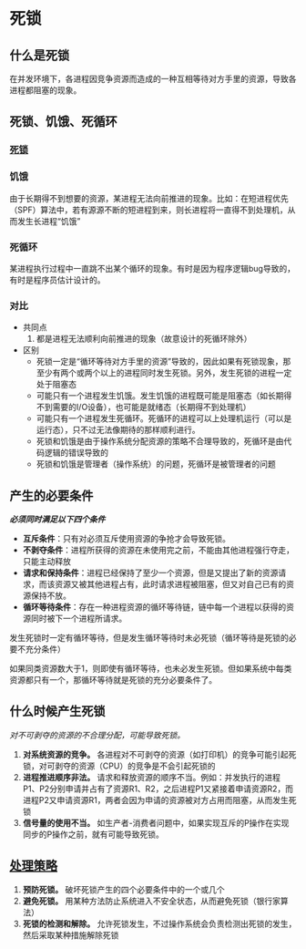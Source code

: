 # 死锁

## 什么是死锁

在并发环境下，各进程因竞争资源而造成的一种互相等待对方手里的资源，导致各进程都阻塞的现象。

## 死锁、饥饿、死循环

### [死锁](##什么是死锁)

### 饥饿

由于长期得不到想要的资源，某进程无法向前推进的现象。比如：在短进程优先（SPF）算法中，若有源源不断的短进程到来，则长进程将一直得不到处理机，从而发生长进程“饥饿”

### 死循环

某进程执行过程中一直跳不出某个循环的现象。有时是因为程序逻辑bug导致的，有时是程序员估计设计的。

### 对比

- 共同点
  1. 都是进程无法顺利向前推进的现象（故意设计的死循环除外）
- 区别
  - 死锁一定是“循环等待对方手里的资源”导致的，因此如果有死锁现象，那至少有两个或两个以上的进程同时发生死锁。另外，发生死锁的进程一定处于阻塞态
  - 可能只有一个进程发生饥饿。发生饥饿的进程既可能是阻塞态（如长期得不到需要的I/O设备），也可能是就绪态（长期得不到处理机）
  - 可能只有一个进程发生死循环。死循环的进程可以上处理机运行（可以是运行态），只不过无法像期待的那样顺利进行。
  - 死锁和饥饿是由于操作系统分配资源的策略不合理导致的，死循环是由代码逻辑的错误导致的
  - 死锁和饥饿是管理者（操作系统）的问题，死循环是被管理者的问题

## 产生的必要条件

***必须同时满足以下四个条件***

- **互斥条件**：只有对必须互斥使用资源的争抢才会导致死锁。
- **不剥夺条件**：进程所获得的资源在未使用完之前，不能由其他进程强行夺走，只能主动释放
- **请求和保持条件**：进程已经保持了至少一个资源，但是又提出了新的资源请求，而该资源又被其他进程占有，此时请求进程被阻塞，但又对自己已有的资源保持不放。
- **循环等待条件**：存在一种进程资源的循环等待链，链中每一个进程以获得的资源同时被下一个进程所请求。

发生死锁时一定有循环等待，但是发生循环等待时未必死锁（循环等待是死锁的必要不充分条件）

如果同类资源数大于1，则即使有循环等待，也未必发生死锁。但如果系统中每类资源都只有一个，那循环等待就是死锁的充分必要条件了。

## 什么时候产生死锁

*对不可剥夺的资源的不合理分配，可能导致死锁。*

1. **对系统资源的竞争。** 各进程对不可剥夺的资源（如打印机）的竞争可能引起死锁，对可剥夺的资源（CPU）的竞争是不会引起死锁的
2. **进程推进顺序非法。** 请求和释放资源的顺序不当。例如：并发执行的进程P1、P2分别申请并占有了资源R1、R2，之后进程P1又紧接着申请资源R2，而进程P2又申请资源R1，两者会因为申请的资源被对方占用而阻塞，从而发生死锁
3. **信号量的使用不当。** 如生产者-消费者问题中，如果实现互斥的P操作在实现同步的P操作之前，就有可能导致死锁。

## [处理策略](./死锁处理策略.md)

1. **预防死锁。** 破坏死锁产生的四个必要条件中的一个或几个
2. **避免死锁。** 用某种方法防止系统进入不安全状态，从而避免死锁（银行家算法）
3. **死锁的检测和解除。** 允许死锁发生，不过操作系统会负责检测出死锁的发生，然后采取某种措施解除死锁
